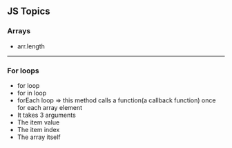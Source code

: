 ## JS Topics

### Arrays
- arr.length
---
### For loops
- for loop
- for in loop
- forEach loop => this method calls a function(a callback function) once for each array element
 - It takes 3 arguments
  - The item value
  - The item index
  - The array itself
